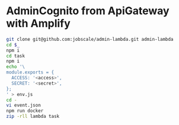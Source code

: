 # AdminCognito from ApiGateway with Amplify

```bash
git clone git@github.com:jobscale/admin-lambda.git admin-lambda
cd $_
npm i
cd task
npm i
echo '\
module.exports = {
  ACCESS: '<access>',
  SECRET: '<secret>',
};
' > env.js
cd -
vi event.json
npm run docker
zip -rll lambda task
```
